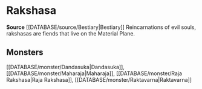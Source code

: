 ﻿---
id: '233'
name: Rakshasa
rarity: Common
source: '[[DATABASE/source/Bestiary|Bestiary]]'
trait:
- Rakshasa
type: Trait

---
# Rakshasa

**Source** [[DATABASE/source/Bestiary|Bestiary]]
Reincarnations of evil souls, rakshasas are fiends that live on the Material Plane.

## Monsters

[[DATABASE/monster/Dandasuka|Dandasuka]], [[DATABASE/monster/Maharaja|Maharaja]], [[DATABASE/monster/Raja Rakshasa|Raja Rakshasa]], [[DATABASE/monster/Raktavarna|Raktavarna]]